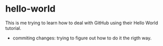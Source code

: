# hello-world
This is me trying to learn how to deal with GitHub using their Hello World tutorial.
- commiting changes:
  trying to figure out how to do it the rigth way.
